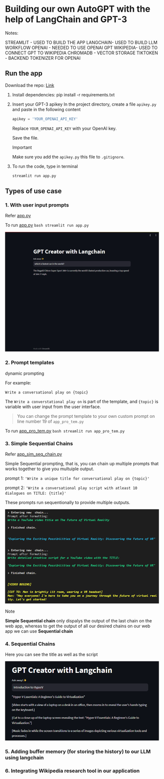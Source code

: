 # Building our own AutoGPT with the help of LangChain and GPT-3

Notes:

STREAMLIT - USED TO BUILD THE APP
LANGCHAIN- USED TO BUILD LLM WORKFLOW
OPENAI - NEEDED TO USE OPENAI GPT
WIKIPEDIA- USED TO CONNECT GPT TO WIKIPEDIA
CHROMADB - VECTOR STORAGE
TIKTOKEN - BACKEND TOKENIZER FOR OPENAI

## Run the app

Download the repo:
[Link](https://github.com/)

1. Install dependencies:
    pip install -r requirements.txt

2. Insert your GPT-3 apikey
    In the project directory, create a file `apikey.py` and paste in the following content

    ```python
    apikey = 'YOUR_OPENAI_API_KEY'
    ```

    Replace `YOUR_OPENAI_API_KEY` with your OpenAI key.

    Save the file.

    > [!IMPORTANT]
    > Make sure you add the `apikey.py` this file to `.gitignore`.

3. To run the code, type in terminal

    ```bash
    streamlit run app.py
    ```

## Types of use case

### 1. With user input prompts

Refer [app.py](app.py)

To run [app.py](app.py)
    ```bash
    streamlit run app.py
    ```

![Input prompts like ChatGPT](image.png)

### 2. Prompt templates

dynamic prompting

For example:

```
Write a conversational play on {topic}
```

The `Write a converstational play on` is part of the template, and `{topic}` is variable with user input from the user interface.

> You can change the prompt template to your own custom prompt on line number 19 of `app_pro_tem.py`

To run [app_pro_tem.py](app_pro_tem.py)
    ```bash
    streamlit run app_pro_tem.py
    ```

### 3. Simple Sequential Chains

Refer [app_sim_seq_chain.py](app_sim_seq_chain.py)

Simple Sequential prompting, that is, you can chain up multiple prompts that works together to give you multuiple output.

prompt 1: `'Write a unique title for conversational play on {topic}'`

prompt 2: `'Write a conversational play script with atleast 10 dialogues on TITLE: {title}'`

These prompts run sequentionally to provide multiple outputs.

![Sequentially running chains, output of chain 1 passed as input for chain 2](sim_seq_chns.png)

> [!NOTE]
> **Simple Sequential chain** only dispalys the output of the last chain on the web app, whereas to get the output of all our desired chains on our web app we can use **Sequential chain**

### 4. Sequential Chains

Here you can see the title as well as the script

![Example of sequential chains, displaying output of both the chains](seq_chain_op.png)

### 5. Adding buffer memory (for storing the history) to our LLM using langchain

### 6. Integrating Wikipedia research tool in our application

